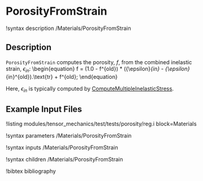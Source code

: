 # PorosityFromStrain

!syntax description /Materials/PorosityFromStrain

## Description

`PorosityFromStrain` computes the porosity, $f$, from the combined inelastic strain, $\epsilon_{in}$:
\begin{equation}
  f = (1.0 - f^{old}) * ({\epsilon}_{in} - {\epsilon}_{in}^{old}).\text{tr} + f^{old};
\end{equation}

Here, $\epsilon_{in}$ is typically computed by [ComputeMultipleInelasticStress](ComputeMultipleInelasticStress.md).

## Example Input Files

!listing modules/tensor_mechanics/test/tests/porosity/reg.i block=Materials

!syntax parameters /Materials/PorosityFromStrain

!syntax inputs /Materials/PorosityFromStrain

!syntax children /Materials/PorosityFromStrain

!bibtex bibliography

